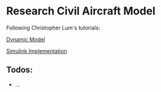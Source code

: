# Research Civil Aircraft Model

Following Christopher Lum's tutorials:

[Dynamic Model](https://www.youtube.com/watch?v=bFFAL9lI2IQ&list=PLhRPbnr2XMWrQriFKsik1Zv-0pbx-RG6Y&index=10)

[Simulink Implementation](https://www.youtube.com/watch?v=m5sEln5bWuM)

## Todos:
- ...
